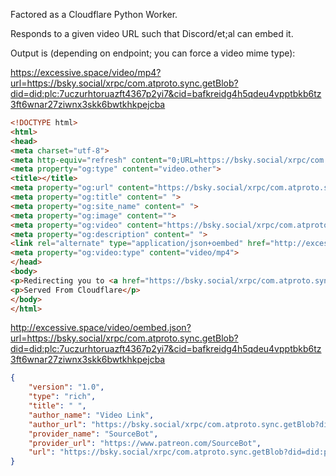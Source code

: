Factored as a Cloudflare Python Worker.

Responds to a given video URL such that Discord/et;al can embed it.

Output is (depending on endpoint; you can force a video mime type):


https://excessive.space/video/mp4?url=https://bsky.social/xrpc/com.atproto.sync.getBlob?did=did:plc:7uczurhtoruazft4367p2yi7&cid=bafkreidg4h5qdeu4vpptbkb6tz3ft6wnar27ziwnx3skk6bwtkhkpejcba
```html
<!DOCTYPE html>
<html>
<head>
<meta charset="utf-8">
<meta http-equiv="refresh" content="0;URL=https://bsky.social/xrpc/com.atproto.sync.getBlob?did=did:plc:7uczurhtoruazft4367p2yi7&cid=bafkreidg4h5qdeu4vpptbkb6tz3ft6wnar27ziwnx3skk6bwtkhkpejcba">
<meta property="og:type" content="video.other">
<title></title>
<meta property="og:url" content="https://bsky.social/xrpc/com.atproto.sync.getBlob?did=did:plc:7uczurhtoruazft4367p2yi7&cid=bafkreidg4h5qdeu4vpptbkb6tz3ft6wnar27ziwnx3skk6bwtkhkpejcba">
<meta property="og:title" content=" ">
<meta property="og:site_name" content=" ">
<meta property="og:image" content="">
<meta property="og:video" content="https://bsky.social/xrpc/com.atproto.sync.getBlob?did=did:plc:7uczurhtoruazft4367p2yi7&cid=bafkreidg4h5qdeu4vpptbkb6tz3ft6wnar27ziwnx3skk6bwtkhkpejcba">
<meta property="og:description" content=" ">
<link rel="alternate" type="application/json+oembed" href="http://excessive.space/video/oembed.json?url=https://bsky.social/xrpc/com.atproto.sync.getBlob?did=did:plc:7uczurhtoruazft4367p2yi7&cid=bafkreidg4h5qdeu4vpptbkb6tz3ft6wnar27ziwnx3skk6bwtkhkpejcba" title="Damaged">
<meta property="og:video:type" content="video/mp4">
</head>
<body>
<p>Redirecting you to <a href="https://bsky.social/xrpc/com.atproto.sync.getBlob?did=did:plc:7uczurhtoruazft4367p2yi7&cid=bafkreidg4h5qdeu4vpptbkb6tz3ft6wnar27ziwnx3skk6bwtkhkpejcba">https://bsky.social/xrpc/com.atproto.sync.getBlob?did=did:plc:7uczurhtoruazft4367p2yi7&cid=bafkreidg4h5qdeu4vpptbkb6tz3ft6wnar27ziwnx3skk6bwtkhkpejcba</a>. If you are not redirected in a few seconds, please click the link.</p>
<p>Served From Cloudflare</p>
</body>
</html>
```

http://excessive.space/video/oembed.json?url=https://bsky.social/xrpc/com.atproto.sync.getBlob?did=did:plc:7uczurhtoruazft4367p2yi7&cid=bafkreidg4h5qdeu4vpptbkb6tz3ft6wnar27ziwnx3skk6bwtkhkpejcba
```json
{
    "version": "1.0",
    "type": "rich",
    "title": " ",
    "author_name": "Video Link",
    "author_url": "https://bsky.social/xrpc/com.atproto.sync.getBlob?did=did:plc:7uczurhtoruazft4367p2yi7&cid=bafkreidg4h5qdeu4vpptbkb6tz3ft6wnar27ziwnx3skk6bwtkhkpejcba",
    "provider_name": "SourceBot",
    "provider_url": "https://www.patreon.com/SourceBot",
    "url": "https://bsky.social/xrpc/com.atproto.sync.getBlob?did=did:plc:7uczurhtoruazft4367p2yi7&cid=bafkreidg4h5qdeu4vpptbkb6tz3ft6wnar27ziwnx3skk6bwtkhkpejcba"
}
```
